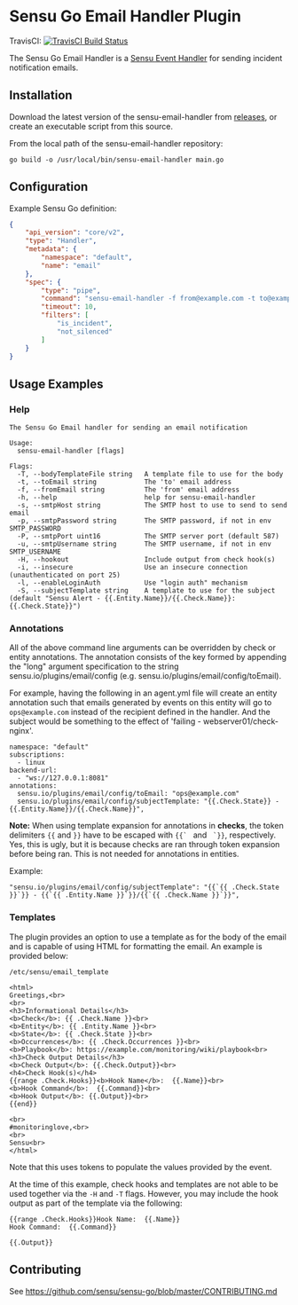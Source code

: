 # Sensu Go Email Handler Plugin
TravisCI: [![TravisCI Build Status](https://travis-ci.org/sensu/sensu-email-handler.svg?branch=master)](https://travis-ci.org/sensu/sensu-email-handler)

The Sensu Go Email Handler is a [Sensu Event Handler][2] for sending
incident notification emails.

## Installation

Download the latest version of the sensu-email-handler from [releases][1],
or create an executable script from this source.

From the local path of the sensu-email-handler repository:

```
go build -o /usr/local/bin/sensu-email-handler main.go
```

## Configuration

Example Sensu Go definition:

```json
{
    "api_version": "core/v2",
    "type": "Handler",
    "metadata": {
        "namespace": "default",
        "name": "email"
    },
    "spec": {
        "type": "pipe",
        "command": "sensu-email-handler -f from@example.com -t to@example.com -s smtp.example.com -u user -p password",
        "timeout": 10,
        "filters": [
            "is_incident",
            "not_silenced"
        ]
    }
}
```

## Usage Examples

### Help

```
The Sensu Go Email handler for sending an email notification

Usage:
  sensu-email-handler [flags]

Flags:
  -T, --bodyTemplateFile string   A template file to use for the body
  -t, --toEmail string            The 'to' email address
  -f, --fromEmail string          The 'from' email address
  -h, --help                      help for sensu-email-handler
  -s, --smtpHost string           The SMTP host to use to send to send email
  -p, --smtpPassword string       The SMTP password, if not in env SMTP_PASSWORD
  -P, --smtpPort uint16           The SMTP server port (default 587)
  -u, --smtpUsername string       The SMTP username, if not in env SMTP_USERNAME
  -H, --hookout                   Include output from check hook(s)
  -i, --insecure                  Use an insecure connection (unauthenticated on port 25)
  -l, --enableLoginAuth           Use "login auth" mechanism
  -S, --subjectTemplate string    A template to use for the subject (default "Sensu Alert - {{.Entity.Name}}/{{.Check.Name}}: {{.Check.State}}")
```

### Annotations
All of the above command line arguments can be overridden by check or entity annotations.
The annotation consists of the key formed by appending the "long" argument specification
to the string sensu.io/plugins/email/config (e.g. sensu.io/plugins/email/config/toEmail).

For example, having the following in an agent.yml file will create an entity annotation
such that emails generated by events on this entity will go to `ops@example.com` instead
of the recipient defined in the handler.  And the subject would be something to the effect
of 'failing - webserver01/check-nginx'.

```
namespace: "default"
subscriptions:
  - linux
backend-url:
  - "ws://127.0.0.1:8081"
annotations:
  sensu.io/plugins/email/config/toEmail: "ops@example.com"
  sensu.io/plugins/email/config/subjectTemplate: "{{.Check.State}} - {{.Entity.Name}}/{{.Check.Name}}",
```

**Note:** When using template expansion for annotations in **checks**, the token delimiters ``{{`` and ``}}`` have to be escaped with ``{{` `` and `` `}}``, respectively.  Yes, this is ugly, but it is because checks are ran through token expansion before being ran.  This is not needed for annotations in entities.

Example:
```
"sensu.io/plugins/email/config/subjectTemplate": "{{`{{ .Check.State }}`}} - {{`{{ .Entity.Name }}`}}/{{`{{ .Check.Name }}`}}",

```

### Templates

The plugin provides an option to use a template as for the body of the email and is capable of using HTML for formatting the email. An example is provided below:

```
/etc/sensu/email_template

<html>
Greetings,<br>
<br>
<h3>Informational Details</h3>
<b>Check</b>: {{ .Check.Name }}<br>
<b>Entity</b>: {{ .Entity.Name }}<br>
<b>State</b>: {{ .Check.State }}<br>
<b>Occurrences</b>: {{ .Check.Occurrences }}<br>
<b>Playbook</b>: https://example.com/monitoring/wiki/playbook<br>
<h3>Check Output Details</h3>
<b>Check Output</b>: {{.Check.Output}}<br>
<h4>Check Hook(s)</h4>
{{range .Check.Hooks}}<b>Hook Name</b>:  {{.Name}}<br>
<b>Hook Command</b>:  {{.Command}}<br>
<b>Hook Output</b>: {{.Output}}<br>
{{end}}

<br>
#monitoringlove,<br>
<br>
Sensu<br>
</html>
```



Note that this uses tokens to populate the values provided by the event. 

At the time of this example, check hooks and templates are not able to be used together via the `-H` and `-T` flags. However, you may include the hook output as part of the template via the following:

```
{{range .Check.Hooks}}Hook Name:  {{.Name}}
Hook Command:  {{.Command}}

{{.Output}}
```

## Contributing

See https://github.com/sensu/sensu-go/blob/master/CONTRIBUTING.md

[1]: https://github.com/sensu/sensu-email-handler/releases
[2]: https://docs.sensu.io/sensu-go/5.0/reference/handlers/#how-do-sensu-handlers-work
